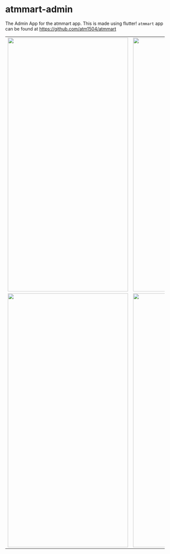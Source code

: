 # atmmart-admin

The Admin App for the atmmart app. This is made using flutter! 
```atmmart``` app can be found at https://github.com/atm1504/atmmart


<table>
<tr>
<td><img width="380" height="800"  src="https://user-images.githubusercontent.com/43731599/85460027-720ca100-b5c0-11ea-9b7f-03eebb606bdd.png"></td>
<td><img width="380" height="800" src="https://user-images.githubusercontent.com/43731599/85459955-5ef9d100-b5c0-11ea-83b2-8eb4012c8ac1.png"></td>
</tr>
<tr>
<td><img width="380" height="800"  src="https://user-images.githubusercontent.com/43731599/85460039-75079180-b5c0-11ea-9f0f-ce779247ef8d.png"></td>
<td><img width="380" height="800"  src="https://user-images.githubusercontent.com/43731599/85460062-7b960900-b5c0-11ea-88fa-8bc09b43c785.png"></td>
</tr>
</table>